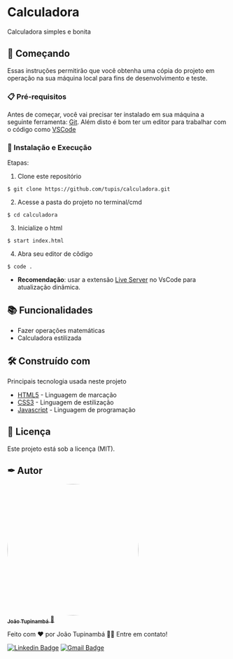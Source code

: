 # Calculadora

Calculadora simples e bonita

## 🚀 Começando

Essas instruções permitirão que você obtenha uma cópia do projeto em operação na sua máquina local para fins de desenvolvimento e teste.

### 📋 Pré-requisitos

Antes de começar, você vai precisar ter instalado em sua máquina a seguinte ferramenta:
[Git](https://git-scm.com). 
Além disto é bom ter um editor para trabalhar com o código como [VSCode](https://code.visualstudio.com/)

### 🔧 Instalação e Execução

Etapas:

1. Clone este repositório
```
$ git clone https://github.com/tupis/calculadora.git
```
2. Acesse a pasta do projeto no terminal/cmd
```
$ cd calculadora
```
3. Inicialize o html
```
$ start index.html
```
4. Abra seu editor de cõdigo
```
$ code .
```
- **Recomendação**: usar a extensão [Live Server](https://github.com/ritwickdey/vscode-live-server-plus-plus) no VsCode para atualização dinâmica.

## 📚 Funcionalidades

- Fazer operações matemáticas
- Calculadora estilizada

## 🛠️ Construído com

Principais tecnologia usada neste projeto

* [HTML5](https://developer.mozilla.org/pt-BR/docs/Web/HTML) - Linguagem de marcação
* [CSS3](https://maven.apache.org/) - Linguagem de estilização
* [Javascript](https://developer.mozilla.org/pt-BR/docs/Web/JavaScript) - Linguagem de programação

## 📄 Licença

Este projeto está sob a licença (MIT).

## ✒ Autor

<a href="https://github.com/tupis">
  <img style="border-radius: 50%" src="https://user-images.githubusercontent.com/95971013/183971745-f895f523-b707-4811-ba0e-d81409ca2205.jpg" width="300px;" alt=""/>
 <br />
 <sub><b>João Tupinambá</b></sub>
</a> 
<a href="https://github.com/tupis" title="Github">🚀</a>

Feito com ❤️ por João Tupinambá 👋🏽 Entre em contato!

[![Linkedin Badge](https://img.shields.io/badge/-Tupi-blue?style=flat-square&logo=Linkedin&logoColor=white&link=https://www.linkedin.com/in/joaotupinamba)](https://www.linkedin.com/in/joaotupinamba/) 
[![Gmail Badge](https://img.shields.io/badge/-joaoh.tupinamba@gmail.com-c14438?style=flat-square&logo=Gmail&logoColor=white&link=mailto:tgmarinho@gmail.com)](mailto:joaoh.tupinamba@gmail.com)
